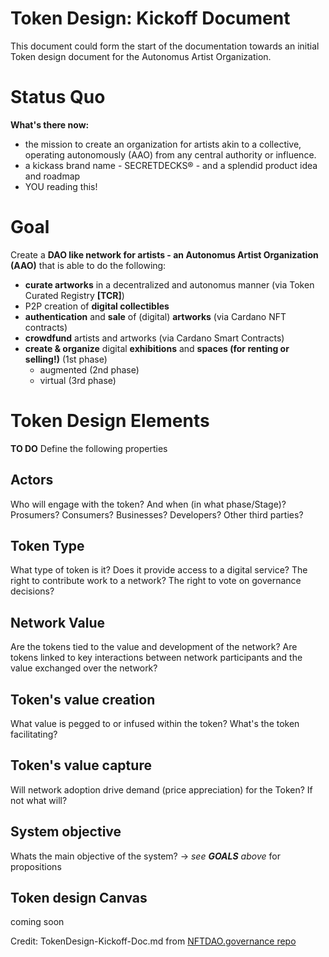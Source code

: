 # Token Design: Kickoff Document
This document could form the start of the documentation towards an initial Token design document for the Autonomus Artist Organization.

# Status Quo
**What's there now:** 
- the mission to create an organization for artists akin to a collective, operating autonomously (AAO) from any central authority or influence. 
- a kickass brand name - SECRETDECKS® - and a splendid product idea and roadmap
- YOU reading this!

# Goal
Create a **DAO like network for artists - an Autonomus Artist Organization (AAO)** that is able to do the following:
- **curate artworks** in a decentralized and autonomus manner (via Token Curated Registry **[TCR]**) 
- P2P creation of **digital collectibles**  
- **authentication** and **sale** of (digital) **artworks** (via Cardano NFT contracts)
- **crowdfund** artists and artworks (via Cardano Smart Contracts)
- **create & organize** digital **exhibitions** and **spaces (for renting or selling!)** (1st phase)
  - augmented (2nd phase)
  - virtual (3rd phase)

# Token Design Elements
**TO DO** Define the following properties

## Actors
Who will engage with the token? And when (in what phase/Stage)? Prosumers? Consumers? Businesses? Developers? Other third parties?

## Token Type
What type of token is it? Does it provide access to a digital service? The right to contribute work to a network? The right to vote on governance decisions?

## Network Value
Are the tokens  tied to the value and development of the network? Are tokens linked to key interactions between network participants and the value exchanged over the network?

## Token's value creation
What value is pegged to or infused within the token? What's the token facilitating?

## Token's value capture
Will network adoption drive demand (price appreciation) for the Token? If not what will?

## System objective
Whats the main objective of the system? -> *see **GOALS** above* for propositions

## Token design Canvas
coming soon


Credit: TokenDesign-Kickoff-Doc.md from [NFTDAO.governance repo](https://github.com/DanM3rcurius/NFTDAO.governance/blob/main/TokenDesign-Kickoff-Doc.md)
